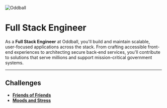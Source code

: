 ![Oddball](https://oddball.io/wp-content/uploads/2024/01/Oddball-Logo-High-Res.png)

# Full Stack Engineer

As a **Full Stack Engineer** at Oddball, you'll build and maintain scalable, user-focused applications across the stack. From crafting accessible front-end experiences to architecting secure back-end services, you'll contribute to solutions that serve millions and support mission-critical government systems.

---

## Challenges

- [**Friends of Friends**](friends-of-friends/README.md)
- [**Moods and Stress**](moods-and-stress/README.md)
